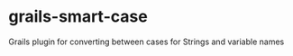 grails-smart-case
=================

Grails plugin for converting between cases for Strings and variable names
